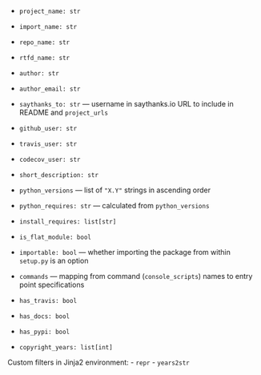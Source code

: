 - `project_name: str`
- `import_name: str`
- `repo_name: str`
- `rtfd_name: str`
- `author: str`
- `author_email: str`
- `saythanks_to: str` — username in saythanks.io URL to include in README and
  `project_urls`

- `github_user: str`
- `travis_user: str`
- `codecov_user: str`

- `short_description: str`

- `python_versions` — list of `"X.Y"` strings in ascending order
- `python_requires: str` — calculated from `python_versions`
- `install_requires: list[str]`

- `is_flat_module: bool`
- `importable: bool` — whether importing the package from within `setup.py` is
  an option
- `commands` — mapping from command (`console_scripts`) names to entry point
  specifications

- `has_travis: bool`
- `has_docs: bool`
- `has_pypi: bool`

- `copyright_years: list[int]`

Custom filters in Jinja2 environment:
    - `repr`
    - `years2str`
